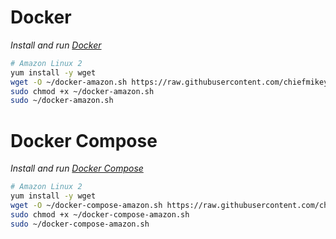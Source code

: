# Docker

_Install and run [Docker](https://docs.docker.com/)_

```sh
# Amazon Linux 2
yum install -y wget
wget -O ~/docker-amazon.sh https://raw.githubusercontent.com/chiefmikey/tales-from-the-script/main/docker/docker-amazon.sh
sudo chmod +x ~/docker-amazon.sh
sudo ~/docker-amazon.sh
```

# Docker Compose

_Install and run [Docker Compose](https://docs.docker.com/compose/)_

```sh
# Amazon Linux 2
yum install -y wget
wget -O ~/docker-compose-amazon.sh https://raw.githubusercontent.com/chiefmikey/tales-from-the-script/main/docker/docker-compose-amazon.sh
sudo chmod +x ~/docker-compose-amazon.sh
sudo ~/docker-compose-amazon.sh
```
